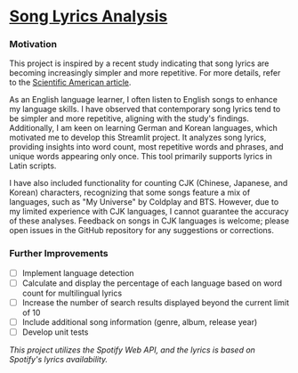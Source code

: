 # [Song Lyrics Analysis](https://lyricsanalysis.streamlit.app/)

### Motivation
This project is inspired by a recent study indicating that song lyrics are becoming increasingly simpler and more repetitive. For more details, refer to the [Scientific American article](https://www.scientificamerican.com/article/song-lyrics-really-are-getting-simpler-and-more-repetitive-study-finds/).

As an English language learner, I often listen to English songs to enhance my language skills. I have observed that contemporary song lyrics tend to be simpler and more repetitive, aligning with the study's findings. Additionally, I am keen on learning German and Korean languages, which motivated me to develop this Streamlit project. It analyzes song lyrics, providing insights into word count, most repetitive words and phrases, and unique words appearing only once. This tool primarily supports lyrics in Latin scripts.

I have also included functionality for counting CJK (Chinese, Japanese, and Korean) characters, recognizing that some songs feature a mix of languages, such as "My Universe" by Coldplay and BTS. However, due to my limited experience with CJK languages, I cannot guarantee the accuracy of these analyses. Feedback on songs in CJK languages is welcome; please open issues in the GitHub repository for any suggestions or corrections.

### Further Improvements
- [ ] Implement language detection
- [ ] Calculate and display the percentage of each language based on word count for multilingual lyrics
- [ ] Increase the number of search results displayed beyond the current limit of 10
- [ ] Include additional song information (genre, album, release year)
- [ ] Develop unit tests

*This project utilizes the Spotify Web API, and the lyrics is based on Spotify's lyrics availability.*
